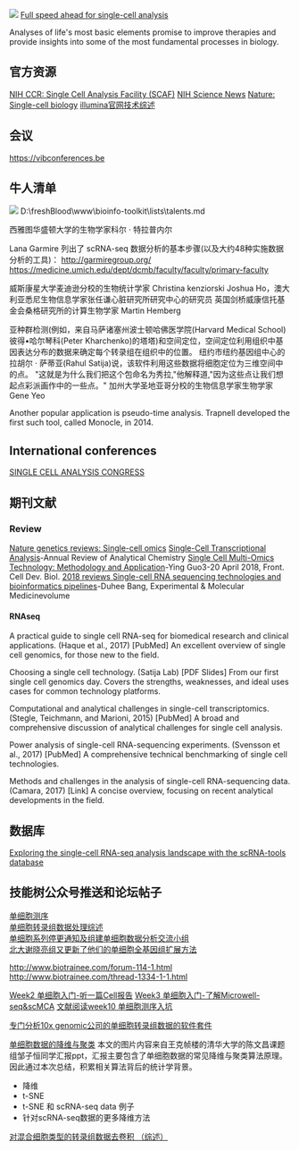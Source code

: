 ![](http://east2-image.oss-cn-shanghai.aliyuncs.com/18-11-16/26107290.jpg)
[Full speed ahead for single-cell analysis](https://www.nature.com/articles/s41576-018-0049-3)

Analyses of life's most basic elements promise to improve therapies and provide insights into some of the most fundamental processes in biology.

## 官方资源
[NIH CCR: Single Cell Analysis Facility (SCAF)](https://ostr.ccr.cancer.gov/emerging-technologies/single-cell-analysis/)
[NIH Science News](https://commonfund.nih.gov/singlecell/sciencenews)
[Nature: Single-cell biology](https://www.nature.com/news/single-cell-biology-1.22241)
[illumina官网技术综述](https://emea.illumina.com/science/publication-reviews.html)

## 会议
https://vibconferences.be


## 牛人清单
![](http://east2-image.oss-cn-shanghai.aliyuncs.com/18-11-16/35806906.jpg)
D:\freshBlood\www\bioinfo-toolkit\lists\talents.md

西雅图华盛顿大学的生物学家科尔 · 特拉普内尔

Lana Garmire 列出了 scRNA-seq 数据分析的基本步骤(以及大约48种实施数据分析的工具)： http://garmiregroup.org/
https://medicine.umich.edu/dept/dcmb/faculty/faculty/primary-faculty

威斯康星大学麦迪逊分校的生物统计学家 Christina kenziorski 
Joshua Ho，澳大利亚悉尼生物信息学家张任谦心脏研究所研究中心的研究员
英国剑桥威康信托基金会桑格研究所的计算生物学家 Martin Hemberg


亚种群检测(例如，来自马萨诸塞州波士顿哈佛医学院(Harvard Medical School)彼得•哈尔琴科(Peter Kharchenko)的塔塔)和空间定位，空间定位利用组织中基因表达分布的数据来确定每个转录组在组织中的位置。 
纽约市纽约基因组中心的拉胡尔 · 萨蒂亚(Rahul Satija)说，该软件利用这些数据将细胞定位为三维空间中的点。 "这就是为什么我们把这个包命名为秀拉,"他解释道,"因为这些点让我们想起点彩派画作中的一些点。"
加州大学圣地亚哥分校的生物信息学家生物学家 Gene Yeo 

Another popular application is pseudo-time analysis. Trapnell developed the first such tool, called Monocle, in 2014. 


## International conferences

[SINGLE CELL ANALYSIS CONGRESS](https://www.oxfordglobal.co.uk/nextgenerationsequencing-congress/about-us-2/2nd-annual-single-cell-analysis-congress/)



## 期刊文献
### Review
[Nature genetics reviews: Single-cell omics](https://www.nature.com/collections/sxnwgntqsk)
[Single-Cell Transcriptional Analysis](https://www.annualreviews.org/doi/abs/10.1146/annurev-anchem-061516-045228)-Annual Review of Analytical Chemistry
[Single Cell Multi-Omics Technology: Methodology and Application](https://www.frontiersin.org/articles/10.3389/fcell.2018.00028/full)-Ying Guo3-20 April 2018, Front. Cell Dev. Biol.
[2018 reviews ](https://www.frontiersin.org/articles/10.3389/fcell.2018.00028/full)
[Single-cell RNA sequencing technologies and bioinformatics pipelines](https://www.nature.com/articles/s12276-018-0071-8)-Duhee Bang, Experimental & Molecular Medicinevolume 

#### RNAseq
A practical guide to single cell RNA-seq for biomedical research and clinical applications. (Haque et al., 2017) [PubMed]
An excellent overview of single cell genomics, for those new to the field.

Choosing a single cell technology. (Satija Lab) [PDF Slides]
From our first single cell genomics day. Covers the strengths, weaknesses, and ideal uses cases for common technology platforms.

Computational and analytical challenges in single-cell transcriptomics. (Stegle, Teichmann, and Marioni, 2015) [PubMed]
A broad and comprehensive discussion of analytical challenges for single cell analysis.

Power analysis of single-cell RNA-sequencing experiments. (Svensson et al., 2017) [PubMed]
A comprehensive technical benchmarking of single cell technologies.

Methods and challenges in the analysis of single-cell RNA-sequencing data. (Camara, 2017) [Link]
A concise overview, focusing on recent analytical developments in the field.




## 数据库
[Exploring the single-cell RNA-seq analysis landscape with the scRNA-tools database](https://journals.plos.org/ploscompbiol/article?id=10.1371/journal.pcbi.1006245)



##  技能树公众号推送和论坛帖子


[单细胞测序](https://mp.weixin.qq.com/s?__biz=MzAxMDkxODM1Ng==&mid=2247484620&idx=1&sn=aef008ca15e8015bcea3e1c534c1c3bf&chksm=9b484477ac3fcd611967dc0d0a1986aa90bddc9e789e4963dfc94f4f296bab39fe8709408613&scene=21#wechat_redirect)  
[单细胞转录组数据处理综述](https://mp.weixin.qq.com/s?__biz=MzAxMDkxODM1Ng==&mid=2247485486&idx=1&sn=513dfa0ec6974a457579671d12d42f88&chksm=9b484895ac3fc183a61d414da85cb286be93c003ccfb738e2c93ab6b70e432444d35f5f6061f&scene=21#wechat_redirect)  
[单细胞系列停更通知及组建单细胞数据分析交流小组](https://mp.weixin.qq.com/s/MQUFQP1f4eoqgwxwTdIs7g)  
[北大谢晓亮组又更新了他们的单细胞全基因组扩展方法](https://mp.weixin.qq.com/s?__biz=MzAxMDkxODM1Ng==&mid=2247484302&idx=1&sn=48585dcb7a9ff2148b53c7ffd372e54d&chksm=9b484335ac3fca237448e3df0571da7797e96c659ae0b54abfe3ea13fc4fc5edc9da2a9ed1ba&scene=21#wechat_redirect)  

http://www.biotrainee.com/forum-114-1.html
http://www.biotrainee.com/thread-1334-1-1.html

[Week2 单细胞入门-听一篇Cell报告](https://vip.biotrainee.com/d/339-week2-cell)
[Week3 单细胞入门-了解Microwell-seq&scMCA](https://vip.biotrainee.com/d/341-week3-microwell-seq-scmca)
[文献阅读week10 单细胞测序入坑](https://vip.biotrainee.com/d/516-week10)

[专门分析10x genomic公司的单细胞转录组数据的软件套件](https://vip.biotrainee.com/d/297-%E4%B8%93%E9%97%A8%E5%88%86%E6%9E%9010x-genomic%E5%85%AC%E5%8F%B8%E7%9A%84%E5%8D%95%E7%BB%86%E8%83%9E%E8%BD%AC%E5%BD%95%E7%BB%84%E6%95%B0%E6%8D%AE%E7%9A%84%E8%BD%AF%E4%BB%B6%E5%A5%97%E4%BB%B6)


[单细胞数据的降维与聚类](https://vip.biotrainee.com/d/832-)
本文的图片内容来自王克帧楼的清华大学的陈文昌课题组邹子恒同学汇报ppt，汇报主要包含了单细胞数据的常见降维与聚类算法原理。
因此通过本次总结，积累相关算法背后的统计学背景。
- 降维
- t-SNE
- t-SNE 和 scRNA-seq data 例子
- 针对scRNA-seq数据的更多降维方法

[对混合细胞类型的转录组数据去卷积 （综述）](https://vip.biotrainee.com/d/848-week3)


